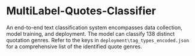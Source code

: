 # MultiLabel-Quotes-Classifier 
An end-to-end text classification system encompasses data collection, model training, and deployment. The model can classify 138 distinct quotation genres. Refer to the keys in `deployment\tag_types_encoded.json` for a comprehensive list of the identified quote genres.
